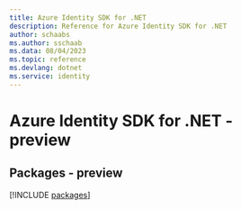 ```yaml
---
title: Azure Identity SDK for .NET
description: Reference for Azure Identity SDK for .NET
author: schaabs
ms.author: sschaab
ms.data: 08/04/2023
ms.topic: reference
ms.devlang: dotnet
ms.service: identity
---
```

# Azure Identity SDK for .NET - preview
## Packages - preview
[!INCLUDE [packages](identity-index.md)]